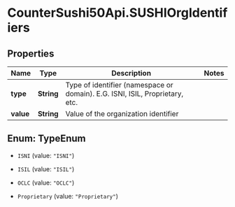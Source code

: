 # CounterSushi50Api.SUSHIOrgIdentifiers

## Properties
Name | Type | Description | Notes
------------ | ------------- | ------------- | -------------
**type** | **String** | Type of identifier (namespace or domain). E.G. ISNI, ISIL, Proprietary, etc. | 
**value** | **String** | Value of the organization identifier | 


<a name="TypeEnum"></a>
## Enum: TypeEnum


* `ISNI` (value: `"ISNI"`)

* `ISIL` (value: `"ISIL"`)

* `OCLC` (value: `"OCLC"`)

* `Proprietary` (value: `"Proprietary"`)




